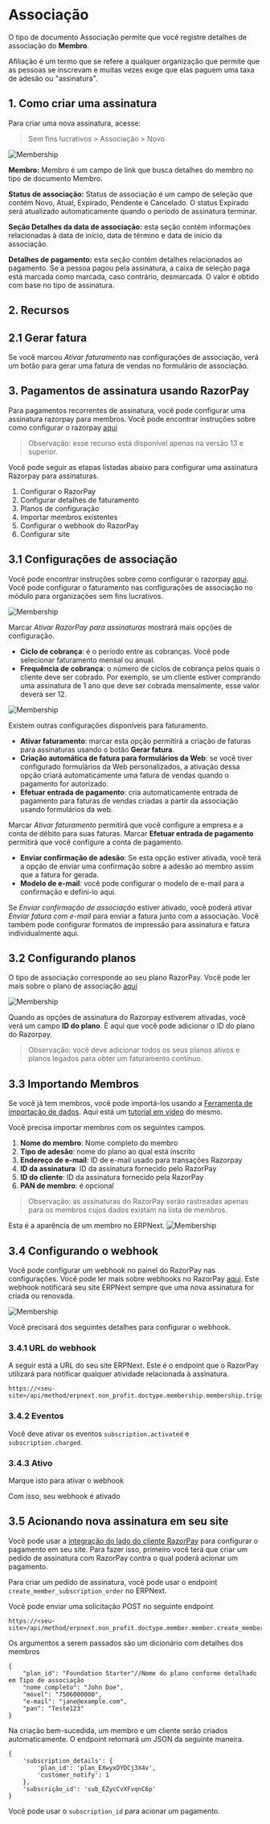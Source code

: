 # Associação



O tipo de documento Associação permite que você registre detalhes de associação do **Membro**.


Afiliação é um termo que se refere a qualquer organização que permite que as pessoas se inscrevam e muitas vezes exige que elas paguem uma taxa de adesão ou "assinatura".


## 1. Como criar uma assinatura


Para criar uma nova assinatura, acesse:


> Sem fins lucrativos > Associação > Novo


![Membership](/files/membership.png)


**Membro:** Membro é um campo de link que busca detalhes do membro no tipo de documento Membro.


**Status de associação:** Status de associação é um campo de seleção que contém Novo, Atual, Expirado, Pendente e Cancelado. O status Expirado será atualizado automaticamente quando o período de assinatura terminar.


**Seção Detalhes da data de associação:** esta seção contém informações relacionadas à data de início, data de término e data de início da associação.


**Detalhes de pagamento:** esta seção contém detalhes relacionados ao pagamento. Se a pessoa pagou pela assinatura, a caixa de seleção paga está marcada como marcada, caso contrário, desmarcada. O valor é obtido com base no tipo de assinatura.


## 2. Recursos


## 2.1 Gerar fatura


Se você marcou *Ativar faturamento* nas configurações de associação, verá um botão para gerar uma fatura de vendas no formulário de associação.


## 3. Pagamentos de assinatura usando RazorPay


Para pagamentos recorrentes de assinatura, você pode configurar uma assinatura razorpay para membros. Você pode encontrar instruções sobre como configurar o razorpay [aqui](/docs/pt/erpnext_integration/razorpay-integration)


> Observação: esse recurso está disponível apenas na versão 13 e superior.


Você pode seguir as etapas listadas abaixo para configurar uma assinatura Razorpay para assinaturas.


1. Configurar o RazorPay
2. Configurar detalhes de faturamento
3. Planos de configuração
4. Importar membros existentes
5. Configurar o webhook do RazorPay
6. Configurar site


## 3.1 Configurações de associação


Você pode encontrar instruções sobre como configurar o razorpay [aqui](/docs/pt/erpnext_integration/razorpay-integration). Você pode configurar o faturamento nas configurações de associação no módulo para organizações sem fins lucrativos.


![Membership](/files/razorpay-enabled.png)


Marcar *Ativar RazorPay para assinaturas* mostrará mais opções de configuração.


* **Ciclo de cobrança**: é o período entre as cobranças. Você pode selecionar faturamento mensal ou anual.
* **Frequência de cobrança**: o número de ciclos de cobrança pelos quais o cliente deve ser cobrado. Por exemplo, se um cliente estiver comprando uma assinatura de 1 ano que deve ser cobrada mensalmente, esse valor deverá ser 12.


![Membership](/files/membership-settings.png)


Existem outras configurações disponíveis para faturamento.


* **Ativar faturamento**: marcar esta opção permitirá a criação de faturas para assinaturas usando o botão **Gerar fatura**.
* **Criação automática de fatura para formulários da Web**: se você tiver configurado formulários da Web personalizados, a ativação dessa opção criará automaticamente uma fatura de vendas quando o pagamento for autorizado.
* **Efetuar entrada de pagamento**: cria automaticamente entrada de pagamento para faturas de vendas criadas a partir da associação usando formulários da web.


Marcar *Ativar faturamento* permitirá que você configure a empresa e a conta de débito para suas faturas. Marcar **Efetuar entrada de pagamento** permitirá que você configure a conta de pagamento.


* **Enviar confirmação de adesão**: Se esta opção estiver ativada, você terá a opção de enviar uma confirmação sobre a adesão ao membro assim que a fatura for gerada.
* **Modelo de e-mail**: você pode configurar o modelo de e-mail para a confirmação e defini-lo aqui.


Se *Enviar confirmação de associação* estiver ativado, você poderá ativar *Enviar fatura com e-mail* para enviar a fatura junto com a associação. Você também pode configurar formatos de impressão para assinatura e fatura individualmente aqui.


## 3.2 Configurando planos


O tipo de associação corresponde ao seu plano RazorPay. Você pode ler mais sobre o plano de associação [aqui](/docs/pt/non_profit/membership_type)


![Membership](/files/plan.png)


Quando as opções de assinatura do Razorpay estiverem ativadas, você verá um campo **ID do plano**. É aqui que você pode adicionar o ID do plano do Razorpay.


> Observação: você deve adicionar todos os seus planos ativos e planos legados para obter um faturamento contínuo.


## 3.3 Importando Membros


Se você já tem membros, você pode importá-los usando a [Ferramenta de importação de dados](/docs/pt/setting-up/data/data-import). Aqui está um [tutorial em vídeo](https://www.youtube.com/watch?v=WlGD35DM5LI) do mesmo.


Você precisa importar membros com os seguintes campos.


1. **Nome do membro**: Nome completo do membro
2. **Tipo de adesão**: nome do plano ao qual está inscrito
3. **Endereço de e-mail**: ID de e-mail usado para transações Razorpay
4. **ID da assinatura**: ID da assinatura fornecido pelo RazorPay
5. **ID do cliente**: ID da assinatura fornecido pela RazorPay
6. **PAN de membro**: é opcional


> Observação: as assinaturas do RazorPay serão rastreadas apenas para os membros cujos dados existam na lista de membros.


Esta é a aparência de um membro no ERPNext.
![Membership](/files/member.png)


## 3.4 Configurando o webhook


Você pode configurar um webhook no painel do RazorPay nas configurações. Você pode ler mais sobre webhooks no RazorPay [aqui](https://razorpay.com/docs/webhooks/). Este webhook notificará seu site ERPNext sempre que uma nova assinatura for criada ou renovada.


![Membership](/files/razorpay-webhook.png)


Você precisará dos seguintes detalhes para configurar o webhook.


### 3.4.1 URL do webhook


A seguir está a URL do seu site ERPNext. Este é o endpoint que o RazorPay utilizará para notificar qualquer atividade relacionada à assinatura.



```
https://<seu-site>/api/method/erpnext.non_profit.doctype.membership.membership.trigger_razorpay_subscription

```

### 3.4.2 Eventos


Você deve ativar os eventos `subscription.activated` e `subscription.charged`.


### 3.4.3 Ativo


Marque isto para ativar o webhook


Com isso, seu webhook é ativado


## 3.5 Acionando nova assinatura em seu site


Você pode usar a [integração do lado do cliente RazorPay](https://razorpay.com/docs/payments/payment-gateway/web-integration/standard/) para configurar o pagamento em seu site. Para fazer isso, primeiro você terá que criar um pedido de assinatura com RazorPay contra o qual poderá acionar um pagamento.


Para criar um pedido de assinatura, você pode usar o endpoint `create_member_subscription_order` no ERPNext.


Você pode enviar uma solicitação POST no seguinte endpoint



```
https://<seu-site>/api/method/erpnext.non_profit.doctype.member.member.create_member_subscription_order

```

Os argumentos a serem passados ​​são um dicionário com detalhes dos membros



```
{
    "plan_id": "Foundation Starter"//Nome do plano conforme detalhado em Tipo de associação
    "nome completo": "John Doe",
    "móvel": "7506000000",
    "e-mail": "jane@example.com",
    "pan": "Teste123"
}

```

Na criação bem-sucedida, um membro e um cliente serão criados automaticamente. O endpoint retornará um JSON da seguinte maneira.



```
{
    'subscription_details': {
        'plan_id': 'plan_EXwyxDYDCj3X4v',
        'customer_notify': 1
    },
    'subscrição_id': 'sub_EZycCvXFvqnC6p'
}

```

Você pode usar o `subscription_id` para acionar um pagamento.




